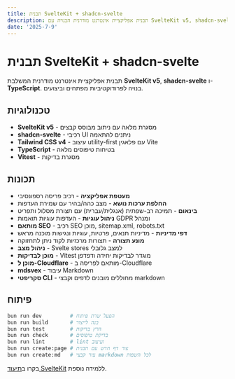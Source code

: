 ```yaml
---
title: תבנית SvelteKit + shadcn-svelte
description: תבנית אפליקציית אינטרנט מודרנית הבנויה עם SvelteKit v5, shadcn-svelte ו-TypeScript.
date: '2025-7-9'
---
```


# תבנית SvelteKit + shadcn-svelte

תבנית אפליקציית אינטרנט מודרנית המשלבת **SvelteKit v5**, **shadcn-svelte** ו-**TypeScript**. בנויה לפרודוקטיביות מפתחים וביצועים.

## טכנולוגיות

- **SvelteKit v5** - מסגרת מלאה עם ניתוב מבוסס קבצים
- **shadcn-svelte** - רכיבי UI ניתנים להתאמה
- **Tailwind CSS v4** - עיצוב utility-first עם פלאגין Vite
- **TypeScript** - בטיחות טיפוסים מלאה
- **Vitest** - מסגרת בדיקות

## תכונות

- **מעטפת אפליקציה** - רכיב פריסה רספונסיבי
- **החלפת ערכות נושא** - מצב כהה/בהיר עם שמירת העדפות
- **בינאום** - תמיכה רב-שפתית (אנגלית/עברית) עם תצורת מסלול ותפריט
- **ניהול עוגיות** - העדפות עוגיות תואמות GDPR ומנהל
- **מותאם SEO** - רכיב SEO מוכן, sitemap.xml, robots.txt
- **דפי מדיניות** - מדיניות תנאים, פרטיות, עוגיות ונגישות מוכנה מראש
- **מונע תצורה** - תצורות מרכזיות לקוד ניתן לתחזוקה
- **ניהול מצב** - Svelte stores למצב גלובלי
- **מוכן לבדיקות** - Vitest מוגדר לבדיקות יחידה ודפדפן
- **מוכן ל-Cloudflare** - מותאם לפריסה ב-Cloudflare
- **mdsvex** - עיבוד Markdown
- **סקריפטי CLI** - מחוללים מובנים לדפים וקבצי markdown

## פיתוח

```bash
bun run dev         # הפעל שרת פיתוח
bun run build       # בנה לייצור
bun run test        # הרץ בדיקות
bun run check       # בדיקת טיפוסים
bun run lint        # lint ועיצוב
bun run create:page # צור דף חדש עם תבנית
bun run create:md   # צור קבצי markdown לכל השפות
```

בקרו ב[תיעוד SvelteKit](https://svelte.dev/docs/kit) ללמידה נוספת.
